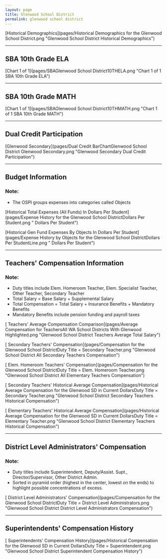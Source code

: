```yaml
---
layout: page
title: Glenwood School District
permalink: glenwood school district
---
```



[Historical Demographics](pages/Historical Demographics for the Glenwood School District.png "Glenwood School District Historical Demographics")

___

## SBA 10th Grade ELA

[Chart 1 of 1](pages/SBAGlenwood School District10THELA.png "Chart 1 of 1 SBA 10th Grade ELA")


___

## SBA 10th Grade MATH

[Chart 1 of 1](pages/SBAGlenwood School District10THMATH.png "Chart 1 of 1 SBA 10th Grade MATH")


___

## Dual Credit Participation

[Glenwood Secondary](pages/Dual Credit BarChartGlenwood School District Glenwood Secondary.png "Glenwood Secondary Dual Credit Participation")


___

## Budget Information
### Note:
- The OSPI groups expenses into categories called Objects

[Historical Total Expenses (All Funds) In Dollars Per Student](pages/Expense History for the Glenwood School DistrictDollars Per Student.png " Dollars Per Student")

[Historical Gen Fund Expenses By Objects In Dollars Per Student](pages/Expense History by Objects for the Glenwood School DistrictDollars Per StudentLine.png " Dollars Per Student")


___

## Teachers' Compensation Information
### Note:
- Duty titles include Elem. Homeroom Teacher, Elem. Specialist Teacher, Other Teacher, Secondary Teacher
- Total Salary = Base Salary + Supplemental Salary
- Total Compensation = Total Salary + Insurance Benefits + Mandatory Benefits
- Mandatory Benefits include pension funding and payroll taxes

[ Teachers' Average Compensation Comparison](pages/Average Compensation for TeachersAll WA School Districts With Glenwood Highlighted.png "Glenwood School District Teachers Average Total Salary")

[ Secondary Teachers' Compensation](pages/Compensation for the Glenwood School DistrictDuty Title = Secondary Teacher.png "Glenwood School District All Secondary Teachers Compensation")

[ Elem. Homeroom Teachers' Compensation](pages/Compensation for the Glenwood School DistrictDuty Title = Elem. Homeroom Teacher.png "Glenwood School District All Elementary Teachers Compensation")

[ Secondary Teachers' Historical Average Compensation](pages/Historical Average Compensation for the Glenwood SD in Current DollarsDuty Title = Secondary Teacher.png "Glenwood School District Secondary Teachers Historical Compensation")

[ Elementary Teachers' Historical Average Compensation](pages/Historical Average Compensation for the Glenwood SD in Current DollarsDuty Title = Elementary Teacher.png "Glenwood School District Elementary Teachers Historical Compensation")


___

## District Level Administrators' Compensation

### Note:
- Duty titles include Superintendent, Deputy/Assist. Supt., Director/Supervisor, Other District Admin.
- Sorted in pyramid order (highest in the center, lowest on the ends) to highlight possible concentrations of excess.

[ District Level Administrators' Compensation](pages/Compensation for the Glenwood School DistrictDuty Title = District Level Administrators.png "Glenwood School District District Level Administrators Compensation")


___

## Superintendents' Compensation History

[ Superintendents' Compensation History](pages/Historical Compensation for the Glenwood SD in Current DollarsDuty Title = Superintendent.png "Glenwood School District Superintendent Compensation History")


